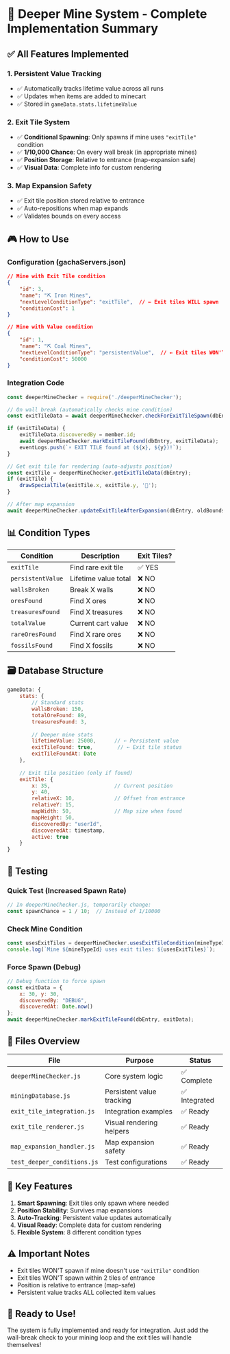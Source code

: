 # 🚪 Deeper Mine System - Complete Implementation Summary

## ✅ All Features Implemented

### 1. **Persistent Value Tracking**
- ✅ Automatically tracks lifetime value across all runs
- ✅ Updates when items are added to minecart
- ✅ Stored in `gameData.stats.lifetimeValue`

### 2. **Exit Tile System**
- ✅ **Conditional Spawning**: Only spawns if mine uses `"exitTile"` condition
- ✅ **1/10,000 Chance**: On every wall break (in appropriate mines)
- ✅ **Position Storage**: Relative to entrance (map-expansion safe)
- ✅ **Visual Data**: Complete info for custom rendering

### 3. **Map Expansion Safety**
- ✅ Exit tile position stored relative to entrance
- ✅ Auto-repositions when map expands
- ✅ Validates bounds on every access

## 🎮 How to Use

### Configuration (gachaServers.json)

```json
// Mine with Exit Tile condition
{
    "id": 3,
    "name": "⛏️ Iron Mines",
    "nextLevelConditionType": "exitTile",  // ← Exit tiles WILL spawn
    "conditionCost": 1
}

// Mine with Value condition  
{
    "id": 1,
    "name": "⛏️ Coal Mines",
    "nextLevelConditionType": "persistentValue",  // ← Exit tiles WON'T spawn
    "conditionCost": 50000
}
```

### Integration Code

```javascript
const deeperMineChecker = require('./deeperMineChecker');

// On wall break (automatically checks mine condition)
const exitTileData = await deeperMineChecker.checkForExitTileSpawn(dbEntry, x, y);

if (exitTileData) {
    exitTileData.discoveredBy = member.id;
    await deeperMineChecker.markExitTileFound(dbEntry, exitTileData);
    eventLogs.push(`⚡ EXIT TILE found at (${x}, ${y})!`);
}

// Get exit tile for rendering (auto-adjusts position)
const exitTile = deeperMineChecker.getExitTileData(dbEntry);
if (exitTile) {
    drawSpecialTile(exitTile.x, exitTile.y, '🚪');
}

// After map expansion
await deeperMineChecker.updateExitTileAfterExpansion(dbEntry, oldBounds, newBounds);
```

## 📊 Condition Types

| Condition | Description | Exit Tiles? |
|-----------|-------------|-------------|
| `exitTile` | Find rare exit tile | ✅ YES |
| `persistentValue` | Lifetime value total | ❌ NO |
| `wallsBroken` | Break X walls | ❌ NO |
| `oresFound` | Find X ores | ❌ NO |
| `treasuresFound` | Find X treasures | ❌ NO |
| `totalValue` | Current cart value | ❌ NO |
| `rareOresFound` | Find X rare ores | ❌ NO |
| `fossilsFound` | Find X fossils | ❌ NO |

## 🗃️ Database Structure

```javascript
gameData: {
    stats: {
        // Standard stats
        wallsBroken: 150,
        totalOreFound: 89,
        treasuresFound: 3,
        
        // Deeper mine stats
        lifetimeValue: 25000,      // ← Persistent value
        exitTileFound: true,        // ← Exit tile status
        exitTileFoundAt: Date
    },
    
    // Exit tile position (only if found)
    exitTile: {
        x: 35,                     // Current position
        y: 40,
        relativeX: 10,             // Offset from entrance
        relativeY: 15,
        mapWidth: 50,              // Map size when found
        mapHeight: 50,
        discoveredBy: "userId",
        discoveredAt: timestamp,
        active: true
    }
}
```

## 🧪 Testing

### Quick Test (Increased Spawn Rate)
```javascript
// In deeperMineChecker.js, temporarily change:
const spawnChance = 1 / 10;  // Instead of 1/10000
```

### Check Mine Condition
```javascript
const usesExitTiles = deeperMineChecker.usesExitTileCondition(mineTypeId);
console.log(`Mine ${mineTypeId} uses exit tiles: ${usesExitTiles}`);
```

### Force Spawn (Debug)
```javascript
// Debug function to force spawn
const exitData = {
    x: 30, y: 30,
    discoveredBy: "DEBUG",
    discoveredAt: Date.now()
};
await deeperMineChecker.markExitTileFound(dbEntry, exitData);
```

## 📁 Files Overview

| File | Purpose | Status |
|------|---------|--------|
| `deeperMineChecker.js` | Core system logic | ✅ Complete |
| `miningDatabase.js` | Persistent value tracking | ✅ Integrated |
| `exit_tile_integration.js` | Integration examples | ✅ Ready |
| `exit_tile_renderer.js` | Visual rendering helpers | ✅ Ready |
| `map_expansion_handler.js` | Map expansion safety | ✅ Ready |
| `test_deeper_conditions.js` | Test configurations | ✅ Ready |

## 🎯 Key Features

1. **Smart Spawning**: Exit tiles only spawn where needed
2. **Position Stability**: Survives map expansions
3. **Auto-Tracking**: Persistent value updates automatically
4. **Visual Ready**: Complete data for custom rendering
5. **Flexible System**: 8 different condition types

## ⚠️ Important Notes

- Exit tiles WON'T spawn if mine doesn't use `"exitTile"` condition
- Exit tiles WON'T spawn within 2 tiles of entrance
- Position is relative to entrance (map-safe)
- Persistent value tracks ALL collected item values

## 🚀 Ready to Use!

The system is fully implemented and ready for integration. Just add the wall-break check to your mining loop and the exit tiles will handle themselves!